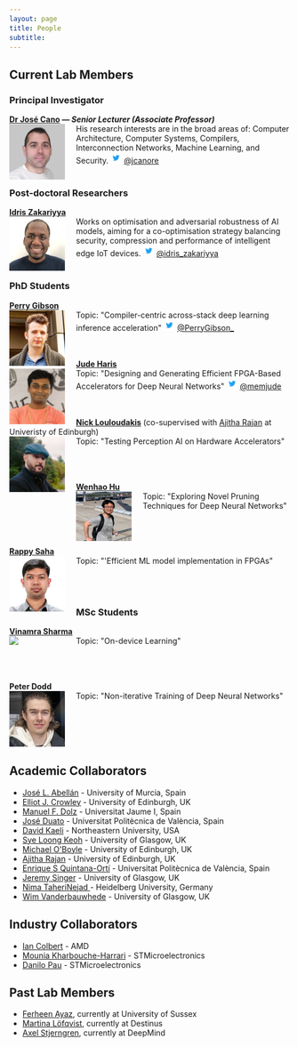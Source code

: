 ```yaml
---
layout: page
title: People
subtitle:
---
```


## Current Lab Members

### Principal Investigator
**[Dr José Cano](http://www.dcs.gla.ac.uk/~josecr/) — _Senior Lecturer (Associate Professor)_** <br> <img src="/assets/img/people/jose_small_new.png" width="100px" style="float: left; margin-right: 20px;">
His research interests are in the broad areas of: Computer Architecture, Computer Systems, Compilers, Interconnection Networks, Machine Learning, and Security.
<img src="/assets/img/Twitter_Logo_Blue.png" width="20px"> [@jcanore](https://twitter.com/jcanore)
<br><br>

### Post-doctoral Researchers
**[Idris Zakariyya](https://www.gla.ac.uk/schools/computing/staff/idriszakariyya/)** <br>  <img src="/assets/img/people/idris.png" width="100px" style="float: left; margin-right: 20px;">
Works on optimisation and adversarial robustness of AI models, aiming for a co-optimisation strategy balancing security, compression and performance of intelligent edge IoT devices.
<img src="/assets/img/Twitter_Logo_Blue.png" width="20px"> [@idris_zakariyya](https://twitter.com/idris_zakariyya)
<br><br>

### PhD Students

**[Perry Gibson](https://gibsonic.org)** <br>  <img src="/assets/img/people/pg_profile.jpg" width="100px" style="float: left; margin-right: 20px;">
 Topic: "Compiler-centric across-stack deep learning inference acceleration" 
<img src="/assets/img/Twitter_Logo_Blue.png" width="20px"> [@PerryGibson_](https://twitter.com/PerryGibson_)
<br><br>
<br>

**[Jude Haris](https://www.linkedin.com/in/jude-haris-a01060243/)** <br>  <img src="/assets/img/people/square_jude.jpg" width="100px" style="float: left; margin-right: 20px;">
Topic: "Designing and Generating Efficient FPGA-Based Accelerators for Deep Neural Networks" 
<img src="/assets/img/Twitter_Logo_Blue.png" width="20px"> [@memjude](https://twitter.com/memjude)
<br><br>
<br>

**[Nick Louloudakis](https://luludak.github.io/)** (co-supervised with [Ajitha Rajan](https://homepages.inf.ed.ac.uk/arajan/) at Univeristy of Edinburgh) <br>  <img src="/assets/img/people/nickl.jpg" width="100px" style="float: left; margin-right: 20px;">
Topic: "Testing Perception AI on Hardware Accelerators" 
<br><br>
<br><br>

**[Wenhao Hu](https://www.linkedin.com/in/%E6%96%87%E8%B1%AA-%E8%83%A1-3500a3111/)** <br>  <img src="/assets/img/people/wenhao.png" width="100px" style="float: left; margin-right: 20px;">
Topic: "Exploring Novel Pruning Techniques for Deep Neural Networks" 
<br><br>
<br><br>

**[Rappy Saha](https://rappysaha.github.io/)** <br>  <img src="/assets/img/people/rappy.jpg" width="100px" style="float: left; margin-right: 20px;">
Topic: "'Efficient ML model implementation in FPGAs" 
<br><br>
<br><br>


### MSc Students

**[Vinamra Sharma]([https://rappysaha.github.io/](https://www.linkedin.com/in/vinamra-sharma/))** <br>  <img src="/assets/img/people/vinamra.jpg" width="100px" style="float: left; margin-right: 20px;">
 Topic: "On-device Learning"
 <br><br>
 <br><br>
 
**Peter Dodd** <br>  <img src="/assets/img/people/peter.png" width="100px" style="float: left; margin-right: 20px;">
 Topic: "Non-iterative Training of Deep Neural Networks" 
<br><br>
<br><br>
<br><br>


<!-- ### MSc Students -->

 
## Academic Collaborators

- [José L. Abellán](https://sites.google.com/view/jlabellan) - University of Murcia, Spain
- [Elliot J. Crowley](https://elliotjcrowley.github.io/) - University of Edinburgh, UK
- [Manuel F. Dolz](https://sites.google.com/uji.es/manuel-f-dolz) - Universitat Jaume I, Spain
- [José Duato](http://www.gap.upv.es/index.php/members/1-jose-duato) - Universitat Politècnica de València, Spain
- [David Kaeli](https://coe.northeastern.edu/people/kaeli-david/) - Northeastern University, USA
- [Sye Loong Keoh](https://www.gla.ac.uk/schools/computing/staff/syeloongkeoh/) - University of Glasgow, UK
- [Michael O'Boyle](https://www.dcs.ed.ac.uk/home/mob/) - University of Edinburgh, UK
- [Ajitha Rajan](https://homepages.inf.ed.ac.uk/arajan/) - University of Edinburgh, UK
- [Enrique S Quintana-Ortí](http://www.disca.upv.es/enquior/) - Universitat Politècnica de València, Spain
- [Jeremy Singer](https://www.dcs.gla.ac.uk/~jsinger/) - University of Glasgow, UK
- [Nima TaheriNejad ](https://www.ziti.uni-heidelberg.de/ziti/en/institut/forschung/ag-cat) - Heidelberg University, Germany
- [Wim Vanderbauwhede](https://www.dcs.gla.ac.uk/~wim/) - University of Glasgow, UK

## Industry Collaborators
- [Ian Colbert](https://www.linkedin.com/in/mounia-kharbouche-harrari-6612b810a/) - AMD
- [Mounia Kharbouche-Harrari](https://www.linkedin.com/in/mounia-kharbouche-harrari-6612b810a/) - STMicroelectronics
- [Danilo Pau](https://www.linkedin.com/in/danilopietropau/) - STMicroelectronics

<!-- ## Visiting Researchers-->

## Past Lab Members 

- [Ferheen Ayaz](https://ferheenayaz.github.io/), currently at University of Sussex
- [Martina Löfqvist](https://www.linkedin.com/in/martinalofqvist/), currently at Destinus
- [Axel Stjerngren](https://www.linkedin.com/in/axel-stjerngren/), currently at DeepMind
<!-- - [Isak Bosman](https://www.linkedin.com/in/isak-bosman/)-->

<!-- ### Research Interns -->
<!-- - Some Guy -->
<!-- - Someone else (now @ company) -->

